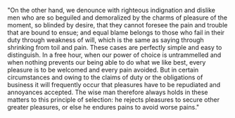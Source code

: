 "On the other hand, we denounce with righteous indignation and dislike men who are so beguiled and demoralized 
by the charms of pleasure of the moment, so blinded by desire, that they cannot foresee
the pain and trouble that are bound to ensue; and equal blame belongs to those who fail in their duty through
weakness of will, which is the same as saying through shrinking from toil and pain. 
These cases are perfectly simple and easy to distinguish. In a free hour, when our power of choice is untrammelled and
when nothing prevents our being able to do what we like best, every pleasure is to be welcomed and every pain avoided.
But in certain circumstances and owing to the claims of duty or the obligations of business it will frequently
occur that pleasures have to be repudiated and annoyances accepted. 
The wise man therefore always holds in these matters to this principle of selection: he rejects pleasures to secure
other greater pleasures, or else he endures pains to avoid worse pains."